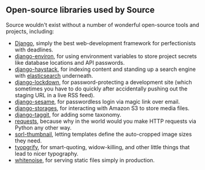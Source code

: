 ## Open-source libraries used by Source
Source wouldn't exist without a number of wonderful open-source tools and projects, including:

* [Django](https://www.djangoproject.com/), simply the best web-development framework for perfectionists with deadlines.
* [django-environ](http://django-environ.readthedocs.io/en/latest/), for using environment variables to store project secrets like database locations and API passwords.
* [django-haystack](http://haystacksearch.org/), for indexing content and standing up a search engine with [elasticsearch](https://www.elastic.co/products/elasticsearch) underneath.
* [django-lockdown](https://github.com/Dunedan/django-lockdown), for password-protecting a development site (which sometimes you have to do quickly after accidentally pushing out the staging URL in a live RSS feed).
* [django-sesame](http://django-sesame.readthedocs.io/en/latest/), for passwordless login via magic link over email.
* [django-storages](https://django-storages.readthedocs.io/en/latest/), for interacting with Amazon S3 to store media files.
* [django-taggit](https://django-taggit.readthedocs.io/en/latest/), for adding some taxonomy.
* [requests](http://docs.python-requests.org/en/master/), because why in the world would you make HTTP requests via Python any other way.
* [sorl-thumbnail](https://sorl-thumbnail.readthedocs.io/en/latest/), letting templates define the auto-cropped image sizes they need.
* [tyopgrify](https://github.com/mintchaos/typogrify), for smart-quoting, widow-killing, and other little things that lead to nicer typography.
* [whitenoise](http://whitenoise.evans.io/en/stable/), for serving static files simply in production.